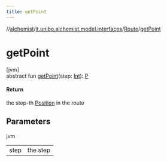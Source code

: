 ```yaml
---
title: getPoint
---
```

//[alchemist](../../../index.html)/[it.unibo.alchemist.model.interfaces](../index.html)/[Route](index.html)/[getPoint](get-point.html)



# getPoint



[jvm]\
abstract fun [getPoint](get-point.html)(step: [Int](https://kotlinlang.org/api/latest/jvm/stdlib/kotlin/-int/index.html)): [P](../../it.unibo.alchemist.model.implementations.layers/-step-layer/index.html)



#### Return



the step-th [Position](../-position/index.html) in the route



## Parameters


jvm

| | |
|---|---|
| step | the step |




